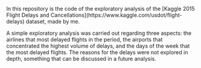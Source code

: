 <p>In this repository is the code of the exploratory analysis of the [Kaggle 2015 Flight Delays and Cancellations](https://www.kaggle.com/usdot/flight-delays) dataset, made by me.</p>

<p>A simple exploratory analysis was carried out regarding three aspects: the airlines that most delayed flights in the period, the airports that concentrated the highest volume of delays, and the days of the week that the most delayed flights. The reasons for the delays were not explored in depth, something that can be discussed in a future analysis.</p>
